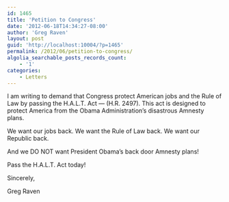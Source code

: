 ```yaml
---
id: 1465
title: 'Petition to Congress'
date: '2012-06-18T14:34:27-08:00'
author: 'Greg Raven'
layout: post
guid: 'http://localhost:10004/?p=1465'
permalink: /2012/06/petition-to-congress/
algolia_searchable_posts_records_count:
    - '1'
categories:
    - Letters
---
```


I am writing to demand that Congress protect American jobs and the Rule of Law by passing the H.A.L.T. Act — (H.R. 2497). This act is designed to protect America from the Obama Administration’s disastrous Amnesty plans.  
  
We want our jobs back. We want the Rule of Law back. We want our Republic back.

And we DO NOT want President Obama’s back door Amnesty plans!

Pass the H.A.L.T. Act today!

Sincerely,

Greg Raven
